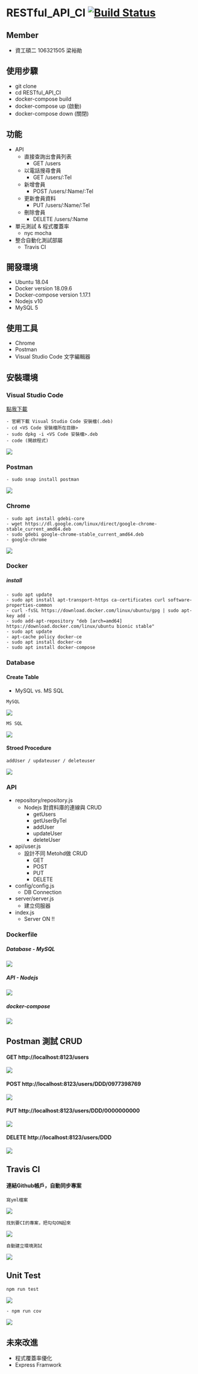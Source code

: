 # RESTful_API_CI [![Build Status](https://travis-ci.org/NCNU-OpenSource/RESTful_API_CI.svg?branch=master)](https://travis-ci.org/NCNU-OpenSource/RESTful_API_CI)

## Member
- 資工碩二 106321505 梁裕勛

## 使用步驟
- git clone
- cd RESTful_API_CI
- docker-compose build
- docker-compose up   (啟動)
- docker-compose down (關閉)

## 功能
- API
  - 直接查詢出會員列表
    - GET /users
  - 以電話搜尋會員
    - GET /users/:Tel
  - 新增會員
    - POST /users/:Name/:Tel
  - 更新會員資料
    - PUT /users/:Name/:Tel
  - 刪除會員
    - DELETE /users/:Name
- 單元測試 & 程式覆蓋率
  - nyc mocha
- 整合自動化測試部屬
  - Travis CI 

## 開發環境
- Ubuntu 18.04
- Docker version 18.09.6
- Docker-compose version 1.17.1
- Nodejs v10
- MySQL 5

## 使用工具
- Chrome
- Postman
- Visual Studio Code 文字編輯器

## 安裝環境
### Visual Studio Code
[點我下載](https://code.visualstudio.com/docs/?dv=linux64_deb)
```
- 官網下載 Visual Studio Code 安裝檔(.deb)  
- cd <VS Code 安裝檔所在目錄>
- sudo dpkg -i <VS Code 安裝檔>.deb
- code (開啟程式)
```
![](https://i.imgur.com/XXu8BAk.png)
### Postman
```
- sudo snap install postman
```
![](https://i.imgur.com/SsVC92q.png)
### Chrome
```
- sudo apt install gdebi-core
- wget https://dl.google.com/linux/direct/google-chrome-stable_current_amd64.deb
- sudo gdebi google-chrome-stable_current_amd64.deb
- google-chrome
```
![](https://i.imgur.com/RG1mkox.png)
### Docker 
##### install
```
- sudo apt update
- sudo apt install apt-transport-https ca-certificates curl software-properties-common
- curl -fsSL https://download.docker.com/linux/ubuntu/gpg | sudo apt-key add -
- sudo add-apt-repository "deb [arch=amd64] https://download.docker.com/linux/ubuntu bionic stable"
- sudo apt update
- apt-cache policy docker-ce
- sudo apt install docker-ce
- sudo apt install docker-compose
```
### Database
#### Create Table
-  MySQL vs. MS SQL
```
MySQL
```
![](https://i.imgur.com/RuTWu2Q.png)
```
MS SQL
```
![](https://i.imgur.com/o39ygIq.png)
#### Stroed Procedure
```
addUser / updateuser / deleteuser
```
![](https://i.imgur.com/iIKU8Ta.png)

### API
- repository/repository.js
  - Nodejs 對資料庫的連線與 CRUD
    - getUsers
    - getUserByTel
    - addUser
    - updateUser
    - deleteUser
- api/user.js
  - 設計不同 Metohd做 CRUD
    - GET
    - POST
    - PUT
    - DELETE
- config/config.js
  - DB Connection
- server/server.js
  - 建立伺服器
- index.js 
  - Server ON !!
  
### Dockerfile
##### Database - MySQL
![](https://i.imgur.com/rdJqdY4.png)

##### API - Nodejs
![](https://i.imgur.com/bO6ecns.png)

##### docker-compose
![](https://i.imgur.com/uIifHVj.png)


## Postman 測試 CRUD
#### GET http://localhost:8123/users 
![](https://i.imgur.com/lLfOqP5.png)
#### POST http://localhost:8123/users/DDD/0977398769 
![](https://i.imgur.com/OepnBPn.png)
#### PUT http://localhost:8123/users/DDD/0000000000 
![](https://i.imgur.com/4s9UltY.png)
#### DELETE http://localhost:8123/users/DDD
![](https://i.imgur.com/vMHKCxr.png)

## Travis CI
#### 連結Github帳戶，自動同步專案

```
寫yml檔案
```
![](https://i.imgur.com/my0xnpH.png)

```
找到要CI的專案，把勾勾ON起來
```
![](https://i.imgur.com/oHfpVdt.png)

```
自動建立環境測試
```
![](https://i.imgur.com/Xm7pIyi.png)

## Unit Test
```
npm run test
```
![](https://i.imgur.com/ovClR2V.png)
```
- npm run cov
```
![](https://i.imgur.com/U1y6jLw.png)

## 未來改進
- 程式覆蓋率優化
- Express Framwork


